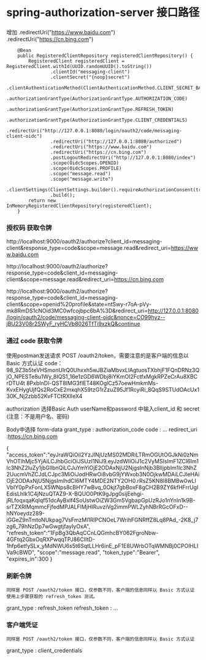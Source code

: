 # spring-authorization-server 接口路径

###
增加
.redirectUri("https://www.baidu.com")
.redirectUri("https://cn.bing.com")

```
	@Bean
	public RegisteredClientRepository registeredClientRepository() {
		RegisteredClient registeredClient = RegisteredClient.withId(UUID.randomUUID().toString())
				.clientId("messaging-client")
				.clientSecret("{noop}secret")
				.clientAuthenticationMethod(ClientAuthenticationMethod.CLIENT_SECRET_BASIC)
				.authorizationGrantType(AuthorizationGrantType.AUTHORIZATION_CODE)
				.authorizationGrantType(AuthorizationGrantType.REFRESH_TOKEN)
				.authorizationGrantType(AuthorizationGrantType.CLIENT_CREDENTIALS)
				.redirectUri("http://127.0.0.1:8080/login/oauth2/code/messaging-client-oidc")
				.redirectUri("http://127.0.0.1:8080/authorized")
				.redirectUri("https://www.baidu.com")
				.redirectUri("https://cn.bing.com")
				.postLogoutRedirectUri("http://127.0.0.1:8080/index")
				.scope(OidcScopes.OPENID)
				.scope(OidcScopes.PROFILE)
				.scope("message.read")
				.scope("message.write")
				.clientSettings(ClientSettings.builder().requireAuthorizationConsent(true).build())
				.build();
		return new InMemoryRegisteredClientRepository(registeredClient);
	}
```

### 授权码 获取令牌
http://localhost:9000/oauth2/authorize?client_id=messaging-client&response_type=code&scope=message.read&redirect_uri=https://www.baidu.com

http://localhost:9000/oauth2/authorize?response_type=code&client_id=messaging-client&scope=message.read&redirect_uri=https://cn.bing.com

http://localhost:9000/oauth2/authorize?response_type=code&client_id=messaging-client&scope=openid%20profile&state=ntSwy-r7oA-pVy-mk8RmDS1cNOid3MC0wfcojbpc6bA%3D&redirect_uri=http://127.0.0.1:8080/login/oauth2/code/messaging-client-oidc&nonce=CO99hyz--jBU23V08r2SWyF_ryHCVb8026TfTi9xzkQ&continue

###  通过 code 获取令牌
   使用postman发送请求 POST /oauth2/token，需要注意的是客户端的信息以 Basic 方式认证
code：
   98_9Z3b5teVHSmonUlrQ0Uhxxh5wJBZiaMbvxLlAgtuosTXbhjF1FQnDRNz3QjO_NPESTe8u1Wy_8IQS1_16e1zGD6WDbj8iYKmOI2FctfxMgkRPZeCrAu8XBCrDTU4t
   8PxbInDl-QST8IMG3fIET48KOglCz57oewHmkmMs-KvxEHygUjfQs2RoCxE2mxqhX59tzG1rZzuZ95Jf1RcyiRi_8QqS9STUdOAcUx130K_Nj2zbb52KvFTCtRXlIeX4

authorization 选择Basic Auth
userName和password 中输入client_id 和 secret (注意：不是用户名、密码)

Body中选择 form-data
grant_type : authorization_code
code : ...
redirect_uri :https://cn.bing.com

{
"access_token":"eyJraWQiOiI2YzJlNjUzMS02MDRiLTRmOGUtOGJkNi0zNmVhOTlhMjc5YjAiLCJhbGciOiJSUzI1NiJ9.eyJzdWIiOiJ1c2VyMSIsImF1ZCI6Im1lc3NhZ2luZy1jbGllbnQiLCJuYmYiOjE2ODAxNjU2NjgsInNjb3BlIjpbIm1lc3NhZ2UucmVhZCJdLCJpc3MiOiJodHRwOi8vbG9jYWxob3N0OjkwMDAiLCJleHAiOjE2ODAxNjU5NjgsImlhdCI6MTY4MDE2NTY2OH0.rRsZ5KN8l8BMBw0wLlVbIY0pPxFonLX5WNps8cBHY7wBvq_0Okjt7gbBoxF8gCH2B9ZY6kfHFrrUgIEdisLhIk1C4jNzuQTAZ9-X-BQUO0PtK9gJpg0sijEehgi-jRLfoqxqaKqIqf51dcAyBxlf4SoUstwOiZW3Gm5VgbapGpUzRJo1nYnIn1k9B-srTZXRlMqmmcFjfedMPJALFlMjHIRuvziVg2immPWLZyhNBrRGcOFxD--hNYoeydz289-iGGeZ9nTmtoNUkpag7VsFmzMl1RlPCNOeL7WrihFGNRffZ8Lq8PAd_-2K8_j7zg6_79hNzDp7wGwgtjfayIyOxA",
"refresh_token":"1FpBg3QbAqCCnLQGmhcBY062FgroNbw-4GFtq2GbxOqRXPwqqTPJ86CIItD-1hfp6etfySLx_yMdNWU6s5t6SqtLLHr6inE_pF1E8UWrbOTqWMNBj0CPOlHLIVa9cBWD",
"scope":"message.read",
"token_type":"Bearer",
"expires_in":300
}


### 刷新令牌
    同样是 POST /oauth2/token 接口，仅参数不同，客户端的信息同样以 Basic 方式认证
    使用上步骤获取的 refresh_token 测试。

grant_type : refresh_token
refresh_token : ...


### 客户端凭证
    同样是 POST /oauth2/token 接口，仅参数不同，客户端的信息同样以 Basic 方式认证

grant_type : client_credentials
